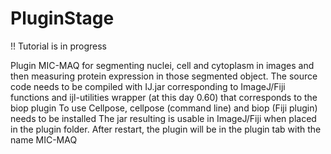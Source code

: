 # PluginStage
!! Tutorial is in progress


Plugin MIC-MAQ for segmenting nuclei, cell and cytoplasm in images and then measuring protein expression in those segmented object.
The source code needs to be compiled with IJ.jar corresponding to ImageJ/Fiji functions and ijl-utilities wrapper (at this day 0.60) that corresponds to the biop plugin
To use Cellpose, cellpose (command line) and biop (Fiji plugin) needs to be installed 
The jar resulting is usable in ImageJ/Fiji when placed in the plugin folder. After restart, the plugin will be in the plugin tab with the name MIC-MAQ
